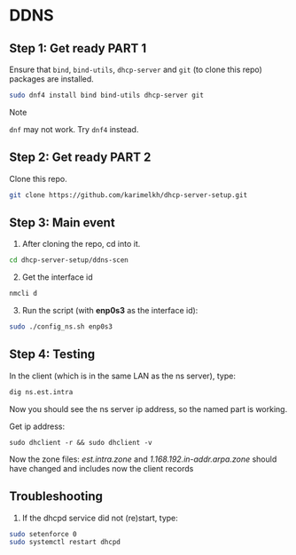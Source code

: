 # DDNS

## Step 1: Get ready PART 1

Ensure that `bind`, `bind-utils`, `dhcp-server` and `git` (to clone this repo)
packages are installed.

```sh
sudo dnf4 install bind bind-utils dhcp-server git
```

> [!NOTE]
> `dnf` may not work. Try `dnf4` instead.

## Step 2: Get ready PART 2

Clone this repo.

```sh
git clone https://github.com/karimelkh/dhcp-server-setup.git
```

## Step 3: Main event

1. After cloning the repo, cd into it.

```sh
cd dhcp-server-setup/ddns-scen
```
2. Get the interface id

```sh
nmcli d
```

3. Run the script (with **enp0s3** as the interface id):

```sh
sudo ./config_ns.sh enp0s3
```

## Step 4: Testing

In the client (which is in the same LAN as the ns server), type:

```sh
dig ns.est.intra
```

Now you should see the ns server ip address, so the named part is working.

Get ip address:

```
sudo dhclient -r && sudo dhclient -v
```

Now the zone files: *est.intra.zone* and *1.168.192.in-addr.arpa.zone* should have changed
and includes now the client records

## Troubleshooting

1. If the dhcpd service did not (re)start, type:

```sh
sudo setenforce 0
sudo systemctl restart dhcpd
```
